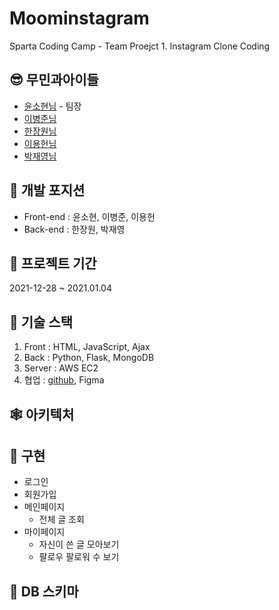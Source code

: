 # Moominstagram

Sparta Coding Camp - Team Proejct 1. Instagram Clone Coding



## 😎 무민과아이들 
* [윤소현님](https://github.com/YoonSeohyeon) - 팀장
* [이병준님](https://github.com/dugadak)
* [한장원님](https://github.com/HANJANGWON)
* [이용헌님](https://github.com/yongheon-Lee)
* [박재영님](https://github.com/devjcode)

## 🦴 개발 포지션
+ Front-end : 윤소현, 이병준, 이용헌
+ Back-end : 한장원, 박재영


## 📆 프로젝트 기간
2021-12-28 ~ 2021.01.04



## 🤖 기술 스택
1. Front : HTML, JavaScript, Ajax
2. Back : Python, Flask, MongoDB
3. Server : AWS EC2
4. 협업 : [github](https://github.com/MoominAndChildrenTeam/), Figma


## 🕸 아키텍처


## 🙉 구현
- 로그인
- 회원가입
- 메인페이지
  + 전체 글 조회
- 마이페이지
  + 자신이 쓴 글 모아보기
  + 팔로우 팔로워 수 보기


## 🎈 DB 스키마


